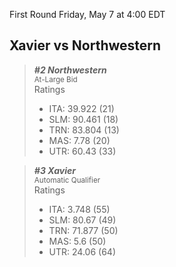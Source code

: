 First Round
Friday, May 7 at 4:00 EDT
## Xavier vs Northwestern

> ***#2 Northwestern***  
> <sub>At-Large Bid</sub>  
> Ratings  
> - ITA: 39.922 (21)  
> - SLM: 90.461 (18)  
> - TRN: 83.804 (13)  
> - MAS: 7.78 (20)  
> - UTR: 60.43 (33)  

> ***#3 Xavier***  
> <sub>Automatic Qualifier</sub>  
> Ratings  
> - ITA: 3.748 (55)  
> - SLM: 80.67 (49)  
> - TRN: 71.877 (50)  
> - MAS: 5.6 (50)  
> - UTR: 24.06 (64)  